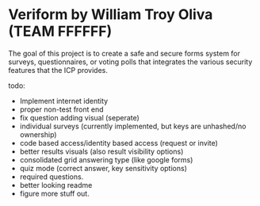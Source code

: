 # Veriform by William Troy Oliva (TEAM FFFFFF)

The goal of this project is to create a safe and secure forms system for surveys, questionnaires, or voting polls that integrates the various security features that the ICP provides.

todo:
- Implement internet identity
- proper non-test front end
- fix question adding visual (seperate)
- individual surveys (currently implemented, but keys are unhashed/no ownership)
- code based access/identity based access (request or invite)
- better results visuals (also result visibility options)
- consolidated grid answering type (like google forms)
- quiz mode (correct answer, key sensitivity options)
- required questions.
- better looking readme
- figure more stuff out.